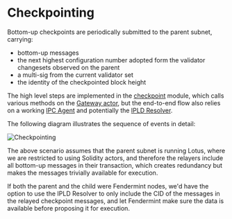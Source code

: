 # Checkpointing

Bottom-up checkpoints are periodically submitted to the parent subnet, carrying:

* bottom-up messages
* the next highest configuration number adopted form the validator changesets observed on the parent
* a multi-sig from the current validator set
* the identity of the checkpointed block height

The high level steps are implemented in the [checkpoint](../fendermint/vm/interpreter/src/fvm/checkpoint.rs) module,
which calls various methods on the [Gateway actor](https://github.com/consensus-shipyard/ipc-solidity-actors/tree/dev/src/gateway), but the end-to-end flow also relies on a working [IPC Agent](https://github.com/consensus-shipyard/ipc/) and potentially the [IPLD Resolver](https://github.com/consensus-shipyard/ipc-ipld-resolver).

The following diagram illustrates the sequence of events in detail:

![Checkpointing](diagrams/checkpointing.png)

The above scenario assumes that the parent subnet is running Lotus, where we are restricted to using Solidity actors, and therefore the relayers include all bottom-up messages in their transaction, which creates redundancy but makes the messages trivially available for execution.

If both the parent and the child were Fendermint nodes, we'd have the option to use the IPLD Resolver to only include the CID of the messages in the relayed checkpoint messages, and let Fendermint make sure the data is available before proposing it for execution.

